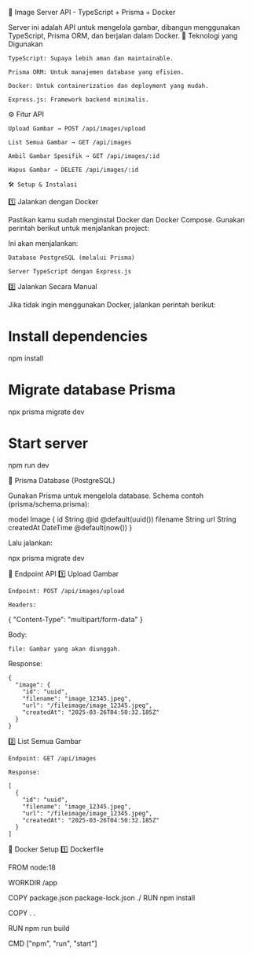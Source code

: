 📌 Image Server API - TypeScript + Prisma + Docker

Server ini adalah API untuk mengelola gambar, dibangun menggunakan TypeScript, Prisma ORM, dan berjalan dalam Docker.
🚀 Teknologi yang Digunakan

    TypeScript: Supaya lebih aman dan maintainable.

    Prisma ORM: Untuk manajemen database yang efisien.

    Docker: Untuk containerization dan deployment yang mudah.

    Express.js: Framework backend minimalis.

⚙️ Fitur API

    Upload Gambar → POST /api/images/upload

    List Semua Gambar → GET /api/images

    Ambil Gambar Spesifik → GET /api/images/:id

    Hapus Gambar → DELETE /api/images/:id

    🛠️ Setup & Instalasi
1️⃣ Jalankan dengan Docker

Pastikan kamu sudah menginstal Docker dan Docker Compose.
Gunakan perintah berikut untuk menjalankan project:

Ini akan menjalankan:

    Database PostgreSQL (melalui Prisma)

    Server TypeScript dengan Express.js

2️⃣ Jalankan Secara Manual

Jika tidak ingin menggunakan Docker, jalankan perintah berikut:

# Install dependencies
npm install

# Migrate database Prisma
npx prisma migrate dev

# Start server
npm run dev

📝 Prisma Database (PostgreSQL)

Gunakan Prisma untuk mengelola database.
Schema contoh (prisma/schema.prisma):

model Image {
  id        String  @id @default(uuid())
  filename  String
  url       String
  createdAt DateTime @default(now())
}

Lalu jalankan:

npx prisma migrate dev

🚀 Endpoint API
1️⃣ Upload Gambar

    Endpoint: POST /api/images/upload

    Headers:

{
  "Content-Type": "multipart/form-data"
}

Body:

    file: Gambar yang akan diunggah.

Response:

    {
      "image": {
        "id": "uuid",
        "filename": "image_12345.jpeg",
        "url": "/fileimage/image_12345.jpeg",
        "createdAt": "2025-03-26T04:50:32.185Z"
      }
    }

2️⃣ List Semua Gambar

    Endpoint: GET /api/images

    Response:

    [
      {
        "id": "uuid",
        "filename": "image_12345.jpeg",
        "url": "/fileimage/image_12345.jpeg",
        "createdAt": "2025-03-26T04:50:32.185Z"
      }
    ]

📌 Docker Setup
1️⃣ Dockerfile

FROM node:18

WORKDIR /app

COPY package.json package-lock.json ./
RUN npm install

COPY . .


RUN npm run build

CMD ["npm", "run", "start"]

